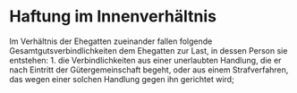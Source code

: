# Haftung im Innenverhältnis

Im Verhältnis der Ehegatten zueinander fallen folgende Gesamtgutsverbindlichkeiten dem Ehegatten zur Last, in dessen Person sie entstehen:  1.
 die Verbindlichkeiten aus einer unerlaubten Handlung, die er nach Eintritt der Gütergemeinschaft begeht, oder aus einem Strafverfahren, das wegen einer solchen Handlung gegen ihn gerichtet wird;